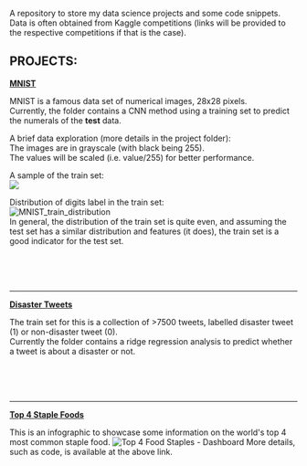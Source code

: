 A repository to store my data science projects and some code snippets. 
Data is often obtained from Kaggle competitions 
(links will be provided to the respective competitions if that is the case).  



## PROJECTS:  
  
**[MNIST](https://github.com/mango-muffin/Projects/blob/master/MNIST%20image/MNIST.md)**  


MNIST is a famous data set of numerical images, 28x28 pixels.  
Currently, the folder contains a CNN method using a training set to predict the numerals of the **test** data.

A brief data exploration (more details in the project folder):  
The images are in grayscale (with black being 255).  
The values will be scaled (i.e. value/255) for better performance.  

A sample of the train set:  
![](https://user-images.githubusercontent.com/40700585/76387146-30554300-63a1-11ea-8ed0-dc1e329e70ad.png)

Distribution of digits label in the train set:  
![MNIST_train_distribution](https://user-images.githubusercontent.com/40700585/76390522-87aae180-63a8-11ea-92c1-288edfdc5600.png)  
In general, the distribution of the train set is quite even, and assuming the test set has a similar distribution and features (it does), the train set is a good indicator for the test set.  




<br><br><br>
__________________________________________________________________________________________________________________________________  
**[Disaster Tweets](https://github.com/mango-muffin/Projects/tree/master/NLP%20Disaster%20Tweets)**


The train set for this is a collection of >7500 tweets, labelled disaster tweet (1) or non-disaster tweet (0).  
Currently the folder contains a ridge regression analysis to predict whether a tweet is about a disaster or not.






<br><br><br>
__________________________________________________________________________________________________________________________________  
**[Top 4 Staple Foods](https://github.com/mango-muffin/Projects/tree/master/Top%204%20Staple%20Food)**

This is an infographic to showcase some information on the world's top 4 most common staple food.
![Top 4 Food Staples - Dashboard](https://user-images.githubusercontent.com/40700585/97117830-430a6580-1741-11eb-8ba9-b2c514f638a4.png)
More details, such as code, is available at the above link.

